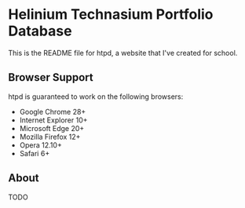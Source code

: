 # Helinium Technasium Portfolio Database

This is the README file for htpd, a website that I've created for school.

## Browser Support
htpd is guaranteed to work on the following browsers:
- Google Chrome 28+
- Internet Explorer 10+
- Microsoft Edge 20+
- Mozilla Firefox 12+
- Opera 12.10+
- Safari 6+

## About
TODO

